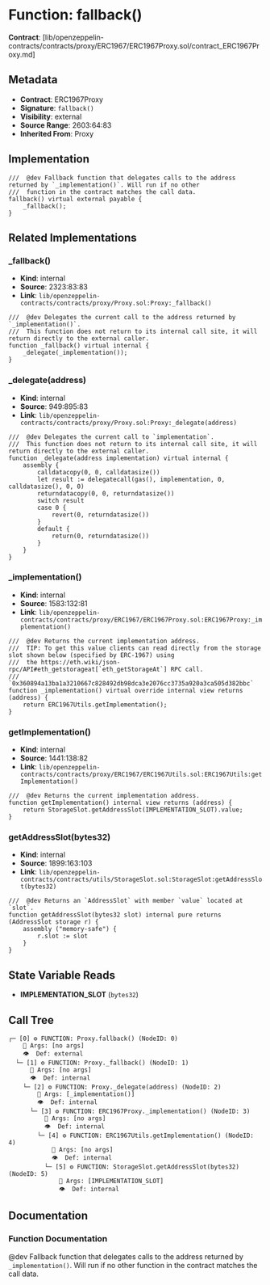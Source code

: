 # Function: fallback()

**Contract**: [lib/openzeppelin-contracts/contracts/proxy/ERC1967/ERC1967Proxy.sol/contract_ERC1967Proxy.md]

## Metadata

- **Contract**: ERC1967Proxy
- **Signature**: `fallback()`
- **Visibility**: external
- **Source Range**: 2603:64:83
- **Inherited From**: Proxy

## Implementation

```solidity
///  @dev Fallback function that delegates calls to the address returned by `_implementation()`. Will run if no other
///  function in the contract matches the call data.
fallback() virtual external payable {
    _fallback();
}
```

## Related Implementations

### _fallback()

- **Kind**: internal
- **Source**: 2323:83:83
- **Link**: `lib/openzeppelin-contracts/contracts/proxy/Proxy.sol:Proxy:_fallback()`

```solidity
///  @dev Delegates the current call to the address returned by `_implementation()`.
///  This function does not return to its internal call site, it will return directly to the external caller.
function _fallback() virtual internal {
    _delegate(_implementation());
}
```

### _delegate(address)

- **Kind**: internal
- **Source**: 949:895:83
- **Link**: `lib/openzeppelin-contracts/contracts/proxy/Proxy.sol:Proxy:_delegate(address)`

```solidity
///  @dev Delegates the current call to `implementation`.
///  This function does not return to its internal call site, it will return directly to the external caller.
function _delegate(address implementation) virtual internal {
    assembly {
        calldatacopy(0, 0, calldatasize())
        let result := delegatecall(gas(), implementation, 0, calldatasize(), 0, 0)
        returndatacopy(0, 0, returndatasize())
        switch result
        case 0 {
            revert(0, returndatasize())
        }
        default {
            return(0, returndatasize())
        }
    }
}
```

### _implementation()

- **Kind**: internal
- **Source**: 1583:132:81
- **Link**: `lib/openzeppelin-contracts/contracts/proxy/ERC1967/ERC1967Proxy.sol:ERC1967Proxy:_implementation()`

```solidity
///  @dev Returns the current implementation address.
///  TIP: To get this value clients can read directly from the storage slot shown below (specified by ERC-1967) using
///  the https://eth.wiki/json-rpc/API#eth_getstorageat[`eth_getStorageAt`] RPC call.
///  `0x360894a13ba1a3210667c828492db98dca3e2076cc3735a920a3ca505d382bbc`
function _implementation() virtual override internal view returns (address) {
    return ERC1967Utils.getImplementation();
}
```

### getImplementation()

- **Kind**: internal
- **Source**: 1441:138:82
- **Link**: `lib/openzeppelin-contracts/contracts/proxy/ERC1967/ERC1967Utils.sol:ERC1967Utils:getImplementation()`

```solidity
///  @dev Returns the current implementation address.
function getImplementation() internal view returns (address) {
    return StorageSlot.getAddressSlot(IMPLEMENTATION_SLOT).value;
}
```

### getAddressSlot(bytes32)

- **Kind**: internal
- **Source**: 1899:163:103
- **Link**: `lib/openzeppelin-contracts/contracts/utils/StorageSlot.sol:StorageSlot:getAddressSlot(bytes32)`

```solidity
///  @dev Returns an `AddressSlot` with member `value` located at `slot`.
function getAddressSlot(bytes32 slot) internal pure returns (AddressSlot storage r) {
    assembly ("memory-safe") {
        r.slot := slot
    }
}
```

## State Variable Reads

- **IMPLEMENTATION_SLOT** (`bytes32`)

## Call Tree

```
┌─ [0] ⚙️ FUNCTION: Proxy.fallback() (NodeID: 0)
    💬 Args: [no args]
    👁️  Def: external
  └─ [1] ⚙️ FUNCTION: Proxy._fallback() (NodeID: 1)
      💬 Args: [no args]
      👁️  Def: internal
    └─ [2] ⚙️ FUNCTION: Proxy._delegate(address) (NodeID: 2)
        💬 Args: [_implementation()]
        👁️  Def: internal
      └─ [3] ⚙️ FUNCTION: ERC1967Proxy._implementation() (NodeID: 3)
          💬 Args: [no args]
          👁️  Def: internal
        └─ [4] ⚙️ FUNCTION: ERC1967Utils.getImplementation() (NodeID: 4)
            💬 Args: [no args]
            👁️  Def: internal
          └─ [5] ⚙️ FUNCTION: StorageSlot.getAddressSlot(bytes32) (NodeID: 5)
              💬 Args: [IMPLEMENTATION_SLOT]
              👁️  Def: internal
```

## Documentation

### Function Documentation

 @dev Fallback function that delegates calls to the address returned by `_implementation()`. Will run if no other
 function in the contract matches the call data.
